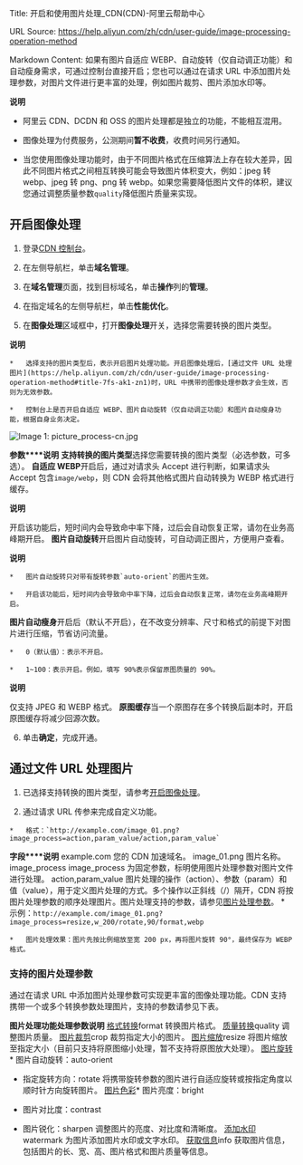 Title: 开启和使用图片处理_CDN(CDN)-阿里云帮助中心

URL Source: https://help.aliyun.com/zh/cdn/user-guide/image-processing-operation-method

Markdown Content:
如果有图片自适应 WEBP、自动旋转（仅自动调正功能）和自动瘦身需求，可通过控制台直接开启；您也可以通过在请求 URL 中添加图片处理参数，对图片文件进行更丰富的处理，例如图片裁剪、图片添加水印等。

**说明**

*   阿里云 CDN、DCDN 和 OSS 的图片处理都是独立的功能，不能相互混用。

*   图像处理为付费服务，公测期间**暂不收费**，收费时间另行通知。

*   当您使用图像处理功能时，由于不同图片格式在压缩算法上存在较大差异，因此不同图片格式之间相互转换可能会导致图片体积变大，例如：jpeg 转 webp、jpeg 转 png、png 转 webp。如果您需要降低图片文件的体积，建议您通过调整质量参数`quality`降低图片质量来实现。

开启图像处理
------

1.   登录[CDN 控制台](https://cdn.console.aliyun.com/)[](https://cdn.console.aliyun.com/)。

2.   在左侧导航栏，单击**域名管理**。

3.   在**域名管理**页面，找到目标域名，单击**操作**列的**管理**。

4.   在指定域名的左侧导航栏，单击**性能优化**。

5.   在**图像处理**区域框中，打开**图像处理**开关，选择您需要转换的图片类型。

**说明**

    *   选择支持的图片类型后，表示开启图片处理功能。开启图像处理后，[通过文件 URL 处理图片](https://help.aliyun.com/zh/cdn/user-guide/image-processing-operation-method#title-7fs-ak1-zn1)时，URL 中携带的图像处理参数才会生效，否则为无效参数。

    *   控制台上是否开启自适应 WEBP、图片自动旋转（仅自动调正功能）和图片自动瘦身功能，根据自身业务决定。

![Image 1: picture_process-cn.jpg](https://help-static-aliyun-doc.aliyuncs.com/assets/img/zh-CN/0710561371/p873001.jpg)

**参数****说明**
**支持转换的图片类型**选择您需要转换的图片类型（必选参数，可多选）。
**自适应 WEBP**开启后，通过对请求头 Accept 进行判断，如果请求头 Accept 包含`image/webp`，则 CDN 会将其他格式图片自动转换为 WEBP 格式进行缓存。

**说明**

开启该功能后，短时间内会导致命中率下降，过后会自动恢复正常，请勿在业务高峰期开启。
**图片自动旋转**开启图片自动旋转，可自动调正图片，方便用户查看。

**说明**

    *   图片自动旋转只对带有旋转参数`auto-orient`的图片生效。

    *   开启该功能后，短时间内会导致命中率下降，过后会自动恢复正常，请勿在业务高峰期开启。
**图片自动瘦身**开启后（默认不开启），在不改变分辨率、尺寸和格式的前提下对图片进行压缩，节省访问流量。

    *   0（默认值）：表示不开启。

    *   1~100：表示开启。例如，填写 90%表示保留原图质量的 90%。

**说明**

仅支持 JPEG 和 WEBP 格式。
**原图缓存**当一个原图存在多个转换后副本时，开启原图缓存将减少回源次数。

6.   单击**确定**，完成开通。

通过文件 URL 处理图片
-------------

1.   已选择支持转换的图片类型，请参考[开启图像处理](https://help.aliyun.com/zh/cdn/user-guide/image-processing-operation-method#title-2k7-dsk-jpb)。

2.   通过请求 URL 传参来完成自定义功能。

    *   格式：`http://example.com/image_01.png?image_process=action,param_value/action,param_value`

**字段****说明**
example.com 您的 CDN 加速域名。
image_01.png 图片名称。
image_process image_process 为固定参数，标明使用图片处理参数对图片文件进行处理。
action,param_value 图片处理的操作（action）、参数（param）和值（value），用于定义图片处理的方式。多个操作以正斜线（/）隔开，CDN 将按图片处理参数的顺序处理图片。图片处理支持的参数，请参见[图片处理参数](https://help.aliyun.com/zh/cdn/user-guide/image-processing-operation-method#0bee1f84d8ish)。
    *   示例：`http://example.com/image_01.png?image_process=resize,w_200/rotate,90/format,webp`

    *   图片处理效果：图片先按比例缩放至宽 200 px，再将图片旋转 90°，最终保存为 WEBP 格式。

### **支持的图片处理参数**

通过在请求 URL 中添加图片处理参数可实现更丰富的图像处理功能。CDN 支持携带一个或多个转换参数处理图片，支持的参数请参见下表。

**图片处理功能****处理参数****说明**
[格式转换](https://help.aliyun.com/zh/cdn/user-guide/convert-image-formats#concept-1999252)format 转换图片格式。
[质量转换](https://help.aliyun.com/zh/cdn/user-guide/adjust-image-quality#concept-1999251)quality 调整图片质量。
[图片裁剪](https://help.aliyun.com/zh/cdn/user-guide/crop-images#concept-1999196)crop 裁剪指定大小的图片。
[图片缩放](https://help.aliyun.com/zh/cdn/user-guide/resize-images#concept-1999176)resize 将图片缩放至指定大小（目前只支持将原图缩小处理，暂不支持将原图放大处理）。
[图片旋转](https://help.aliyun.com/zh/cdn/user-guide/rotate-images#concept-1999222)*   图片自动旋转：auto-orient

*   指定旋转方向：rotate 将携带旋转参数的图片进行自适应旋转或按指定角度以顺时针方向旋转图片。
[图片色彩](https://help.aliyun.com/zh/cdn/user-guide/change-the-color-of-an-image#concept-1999230)*   图片亮度：bright

*   图片对比度：contrast

*   图片锐化：sharpen 调整图片的亮度、对比度和清晰度。
[添加水印](https://help.aliyun.com/zh/cdn/user-guide/manage-image-watermarks#concept-1999247)watermark 为图片添加图片水印或文字水印。
[获取信息](https://help.aliyun.com/zh/cdn/user-guide/query-image-information#concept-1998910)info 获取图片信息，包括图片的长、宽、高、图片格式和图片质量等信息。
